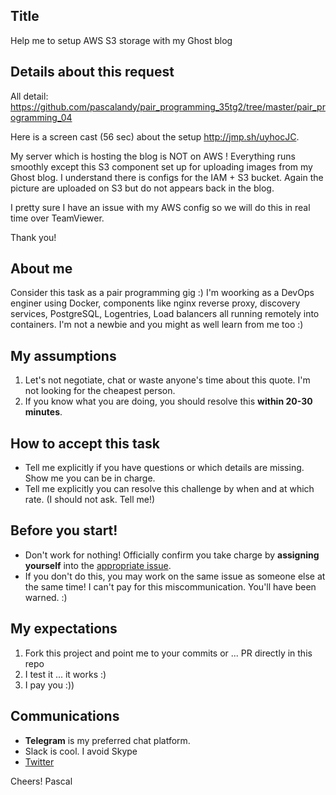 ## Title
Help me to setup AWS S3 storage with my Ghost blog

## Details about this request
All detail: https://github.com/pascalandy/pair_programming_35tg2/tree/master/pair_programming_04

Here is a screen cast (56 sec) about the setup http://jmp.sh/uyhocJC.

My server which is hosting the blog is NOT on AWS ! Everything runs smoothly except this S3 component set up for uploading images from my Ghost blog. I understand there is configs for the IAM + S3 bucket. Again the picture are uploaded on S3 but do not appears back in the blog.

I pretty sure I have an issue with my AWS config so we will do this in real time over TeamViewer.

Thank you!

## About me
Consider this task as a pair programming gig :) I'm woorking as a DevOps enginer using Docker, components like nginx reverse proxy, discovery services, PostgreSQL, Logentries, Load balancers all running remotely into containers. I'm not a newbie and you might as well learn from me too :)

## My assumptions
1. Let's not negotiate, chat or waste anyone's time about this quote. I'm not looking for the cheapest person.
2. If you know what you are doing, you should resolve this **within 20-30 minutes**.

## How to accept this task
- Tell me explicitly if you have questions or which details are missing. Show me you can be in charge.
- Tell me explicitly you can resolve this challenge by when and at which rate. (I should not ask. Tell me!)

## Before you start!
- Don't work for nothing! Officially confirm you take charge by **assigning yourself** into the [appropriate issue](https://github.com/pascalandy/pairing-work/issues/).
- If you don't do this, you may work on the same issue as someone else at the same time! I can't pay for this miscommunication. You'll have been warned. :)

## My expectations
1. Fork this project and point me to your commits or ... PR directly in this repo
2. I test it ... it works :)
3. I pay you :))

## Communications
- **Telegram** is my preferred chat platform.
- Slack is cool. I avoid Skype
- [Twitter](https://twitter.com/_pascalandy)

Cheers!
Pascal